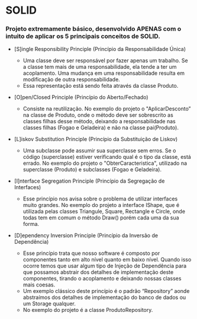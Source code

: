 # SOLID


### Projeto extremamente básico, desenvolvido APENAS com o intuito de aplicar os 5 principais conceitos de SOLID.

  - [S]ingle Responsibility Principle (Princípio da Responsabilidade Única)
    - Uma classe deve ser responsável por fazer apenas um trabalho. Se a classe tem mais de uma responsabilidade, ela tende a ter um acoplamento. Uma mudança em uma responsabilidade resulta em modificação de outra responsabilidade.
    - Essa representação está sendo feita através da classe Produto.
    
    
  - [O]pen/Closed Principle (Princípio do Aberto/Fechado)
    - Consiste na reutilização. No exemplo do projeto o "AplicarDesconto” na classe de Produto, onde o método deve ser sobrescrito as classes filhas desse método, deixando a responsabilidade nas classes filhas (Fogao e Geladeira) e não na classe pai(Produto). 
  
  - [L]iskov Substitution Principle (Princípio da Substituição de Liskov)
    - Uma subclasse pode assumir sua superclasse sem erros. Se o código (superclasse) estiver verificando qual é o tipo da classe, está errado. No exemplo do projeto o "ObterCaracteristica", utilizado na superclasse (Produto) e subclasses (Fogao e Geladeira).
  
  - [I]nterface Segregation Principle (Princípio da Segregação de Interfaces)
    - Esse princípio nos avisa sobre o problema de utilizar interfaces muito grandes. No exemplo do projeto a interface IShape, que é utilizada pelas classes Triangule, Square, Rectangle e Circle, onde todas tem em comum o método Draw() porém cada uma da sua forma.
  
  - [D]ependency Inversion Principle (Princípio da Inversão de Dependência)
    - Esse princípio trata que nosso software é composto por componentes tanto em alto nível quanto em baixo nível. Quando isso ocorre temos que usar algum tipo de Injeção de Dependência para que possamos abstrair dos detalhes de implementação deste componentes, tirando o acoplamento e deixando nossas classes mais coesas.
    - Um exemplo clássico deste princípio é o padrão “Repository” aonde abstraímos dos detalhes de implementação do banco de dados ou um Storage qualquer.
    - No exemplo do projeto é a classe ProdutoRepository.
 
 ### 
